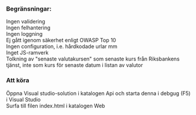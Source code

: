 ### Begränsningar:  
Ingen validering  
Ingen felhantering  
Ingen loggning  
Ej gått igenom säkerhet enligt OWASP Top 10  
Ingen configuration, i.e. hårdkodade urlar mm  
Inget JS-ramverk  
Tolkning av "senaste valutakursen" som senaste kurs från Riksbankens tjänst, inte som kurs för senaste datum i listan av valutor  
### Att köra  
Öppna Visual studio-solution i katalogen Api och starta denna i debgug (F5) i Visual Studio  
Surfa till filen index.html i katalogen Web
